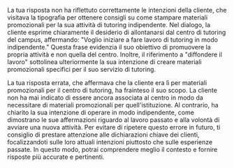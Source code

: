 La tua risposta non ha riflettuto correttamente le intenzioni della cliente, che visitava la tipografia per ottenere consigli su come stampare materiali promozionali per la sua attività di tutoring indipendente. Nel dialogo, la cliente esprime chiaramente il desiderio di allontanarsi dal centro di tutoring del campus, affermando: "Voglio iniziare a fare lavoro di tutoring in modo indipendente." Questa frase evidenzia il suo obiettivo di promuovere la propria attività e non quella del centro. Inoltre, il riferimento a "diffondere il lavoro" sottolinea ulteriormente la sua intenzione di creare materiali promozionali specifici per il suo servizio di tutoring.

La tua risposta errata, che affermava che la cliente era lì per materiali promozionali per il centro di tutoring, ha frainteso il suo scopo. La cliente non ha mai indicato di essere ancora associata al centro in modo da necessitare di materiali promozionali per quell'istituzione. Al contrario, ha chiarito la sua intenzione di operare in modo indipendente, come dimostrano le sue affermazioni riguardo al lavoro passato e alla volontà di avviare una nuova attività. Per evitare di ripetere questo errore in futuro, ti consiglio di prestare attenzione alle dichiarazioni chiave dei clienti, focalizzandoti sulle loro attuali intenzioni piuttosto che sulle esperienze passate. In questo modo, potrai comprendere meglio il contesto e fornire risposte più accurate e pertinenti.